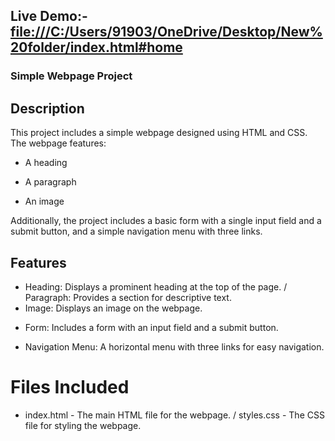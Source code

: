 ## Live Demo:- [file:///C:/Users/91903/OneDrive/Desktop/New%20folder/index.html#home](https://coruscating-daifuku-6acd4b.netlify.app/)

### Simple Webpage Project
## Description
This project includes a simple webpage designed using HTML and CSS. The webpage features:

- A heading
+ A paragraph
- An image
  
Additionally, the project includes a basic form with a single input field and a submit button, and a simple navigation menu with three links.

## Features
- Heading: Displays a prominent heading at the top of the page.
/ Paragraph: Provides a section for descriptive text.
- Image: Displays an image on the webpage.
+ Form: Includes a form with an input field and a submit button.
- Navigation Menu: A horizontal menu with three links for easy navigation.
 # Files Included
* index.html - The main HTML file for the webpage. 
/ styles.css - The CSS file for styling the webpage.
